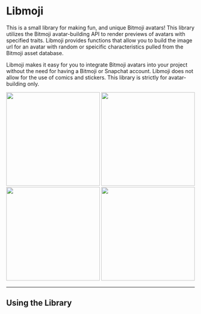 # Libmoji
This is a small library for making fun, and unique Bitmoji avatars! This library utilizes the Bitmoji avatar-building API to render previews of avatars with specified traits. Libmoji provides functions that allow you to build the image url for an avatar with random or speicific characteristics pulled from the Bitmoji asset database.

Libmoji makes it easy for you to integrate Bitmoji avatars into your project without the need for having a Bitmoji or Snapchat account. Libmoji does not allow for the use of comics and stickers. This library is strictly for avatar-building only.

<p align="center">
<img height="250px" src="https://preview.bitmoji.com/avatar-builder-v3/preview/head?scale=3&gender=1&style=5&rotation=0&beard=2274&brow=1558&cheek_details=1652&ear=1427&eye=1609&eyelash=2279&eye_details=1348&face_lines=1364&glasses=2385&hair=1694&hat=1387&jaw=1396&mouth=2337&nose=1470&beard_tone=11569973&blush_tone=16737111&brow_tone=6772090&eyeshadow_tone=14655374&hair_tone=15896242&hair_treatment_tone=15105803&lipstick_tone=14588595&pupil_tone=4611439&skin_tone=16443344&body=0&face_proportion=16&eye_spacing=2&eye_size=0&outfit=1018095"/>
<img height="250px" src="https://preview.bitmoji.com/avatar-builder-v3/preview/head?scale=3&gender=2&style=5&rotation=0&brow=1608&cheek_details=1652&ear=1430&eye=1622&eyelash=2279&eye_details=1350&face_lines=1361&glasses=2423&hair=1701&hat=2498&jaw=1417&mouth=2341&nose=1494&blush_tone=12088000&brow_tone=16672691&eyeshadow_tone=14130589&hair_tone=6398372&hair_treatment_tone=10581042&lipstick_tone=12941689&pupil_tone=4611439&skin_tone=9655597&body=8&breast=0&face_proportion=10&eye_spacing=2&eye_size=2&outfit=1018385" />
<img height="250px" src="https://preview.bitmoji.com/avatar-builder-v3/preview/head?scale=3&gender=1&style=5&rotation=0&beard=2321&brow=1555&cheek_details=1353&ear=1425&eye=1613&eyelash=2279&eye_details=1351&face_lines=-1&glasses=2478&hair=1301&hat=2525&jaw=1397&mouth=2339&nose=1455&beard_tone=2837035&blush_tone=14381385&brow_tone=2837035&eyeshadow_tone=14401699&hair_tone=15896242&hair_treatment_tone=8146223&lipstick_tone=16693913&pupil_tone=8404014&skin_tone=16301209&body=0&face_proportion=16&eye_spacing=1&eye_size=0&outfit=1018212" />
<img height="250px" src="https://preview.bitmoji.com/avatar-builder-v3/preview/head?scale=3&gender=2&style=5&rotation=0&brow=1596&cheek_details=1355&ear=1431&eye=1611&eyelash=2281&eye_details=1349&face_lines=1362&glasses=-1&hair=1698&hat=2557&jaw=1406&mouth=2340&nose=1647&blush_tone=11803937&brow_tone=9324909&eyeshadow_tone=12098752&hair_tone=65280&hair_treatment_tone=13735731&lipstick_tone=9849220&pupil_tone=11188685&skin_tone=3776963&body=7&breast=0&face_proportion=4&eye_spacing=2&eye_size=1&outfit=1017916" />
</p>

---

## Using the Library
